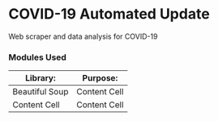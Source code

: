 # COVID-19 Automated Update
Web scraper and data analysis for COVID-19 

### Modules Used 

Library:      | Purpose:
------------- | -------------
Beautiful Soup  | Content Cell
Content Cell  | Content Cell

